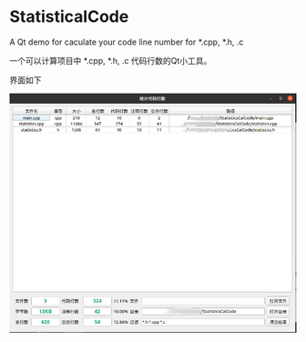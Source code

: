 # StatisticalCode
A Qt demo for caculate your code line number for *.cpp, *.h, .c

一个可以计算项目中 *.cpp, *.h, .c 代码行数的Qt小工具。

界面如下

![image-20241205134809627](README.assets/image-20241205134809627.png)

